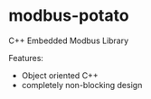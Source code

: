 # modbus-potato
C++ Embedded Modbus Library

Features:
 * Object oriented C++
 * completely non-blocking design
